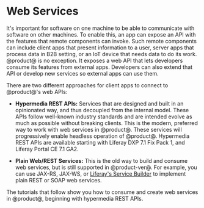 # Web Services [](id=web-services)

It's important for software on one machine to be able to communicate with 
software on other machines. To enable this, an app can expose an API with the 
features that remote components can invoke. Such remote components can include 
client apps that present information to a user, server apps that process data in 
B2B setting, or an IoT device that needs data to do its work. @product@ is no 
exception. It exposes a web API that lets developers consume its features from 
external apps. Developers can also extend that API or develop new services so 
external apps can use them. 

There are two different approaches for client apps to connect to @product@'s web 
APIs: 

-   **Hypermedia REST APIs:** Services that are designed and built in an 
    opinionated way, and thus decoupled from the internal model. These APIs 
    follow well-known industry standards and are intended evolve as much as 
    possible without breaking clients. This is the modern, preferred way to work 
    with web services in @product@. These services will progressively enable 
    headless operation of @product@. Hypermedia REST APIs are available starting 
    with Liferay DXP 7.1 Fix Pack 1, and Liferay Portal CE 7.1 GA2. 

-   **Plain Web/REST Services:** This is the old way to build and consume web 
    services, but is still supported in @product-ver@. For example, you can use 
    JAX-RS, JAX-WS, or 
    [Liferay's Service Builder](/develop/tutorials/-/knowledge_base/7-1/service-builder-web-services) 
    to implement plain REST or SOAP web services. 

The tutorials that follow show you how to consume and create web services in 
@product@, beginning with hypermedia REST APIs. 
